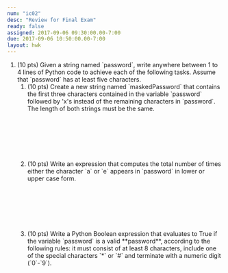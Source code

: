 ```yaml
---
num: "ic02"
desc: "Review for Final Exam"
ready: false
assigned: 2017-09-06 09:30:00.00-7:00
due: 2017-09-06 10:50:00.00-7:00
layout: hwk
---
```


<ol>

<li markdown="1">(10 pts) Given a string named `password`, write anywhere between 1 to 4 lines of Python code to achieve each of the following tasks. Assume that `password` has at least five characters.

<ol>
<li markdown="1" style="margin-bottom:8em"> (10 pts) Create a new string named `maskedPassword` that contains the first three characters contained in the variable `password` followed by 'x's instead of the remaining characters in `password`. 
The length of both strings must be the same. 
</li>

<li markdown="1" style="margin-bottom:8em"> (10 pts) Write an expression that computes the total number of times either the character `a` or `e` appears in `password` in lower or upper case form. 

</li>


<li markdown="1" style="margin-bottom:8em"> (10 pts) Write a Python Boolean expression that evaluates to True if the variable `password` is a valid **password**, according to the following rules: it must consist of at least 8 characters, include one of the special characters `*` or `#` and terminate with a numeric digit (`0`-`9`).
</li>

</ol>
